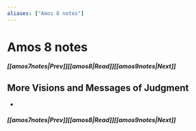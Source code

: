 ```yaml
---
aliases: ["Amos 8 notes"]
---
```

# Amos 8 notes
##### <span class=arrow-left></span>[[amos7notes|Prev]]<span class=navigation-separator></span>[[amos8|Read]]<span class=navigation-separator></span>[[amos9notes|Next]]<span class=arrow-right></span>
## More Visions and Messages of Judgment
- 
##### <span class=arrow-left></span>[[amos7notes|Prev]]<span class=navigation-separator></span>[[amos8|Read]]<span class=navigation-separator></span>[[amos9notes|Next]]<span class=arrow-right></span>